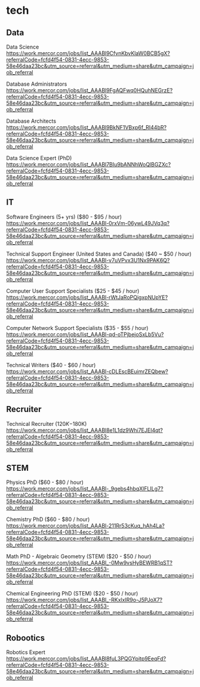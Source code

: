 # tech

## Data

Data Science  
https://work.mercor.com/jobs/list_AAABl9CfvnKbvKlaW0BCB5gX?referralCode=fcfd4f54-0831-4ecc-9853-58e46daa23bc&utm_source=referral&utm_medium=share&utm_campaign=job_referral

Database Administrators  
https://work.mercor.com/jobs/list_AAABl9FgAQFwq0HQuhNEGrzE?referralCode=fcfd4f54-0831-4ecc-9853-58e46daa23bc&utm_source=referral&utm_medium=share&utm_campaign=job_referral

Database Architects  
https://work.mercor.com/jobs/list_AAABl9BkNF1VBxp6f_RI44bR?referralCode=fcfd4f54-0831-4ecc-9853-58e46daa23bc&utm_source=referral&utm_medium=share&utm_campaign=job_referral

Data Science Expert (PhD)  
https://work.mercor.com/jobs/list_AAABl7BIu9bANNhWoQlBGZXc?referralCode=fcfd4f54-0831-4ecc-9853-58e46daa23bc&utm_source=referral&utm_medium=share&utm_campaign=job_referral

## IT

Software Engineers (5+ yrs) ($80 - $95 / hour)  
https://work.mercor.com/jobs/list_AAABl-0rxVm-06ywL49JVq3q?referralCode=fcfd4f54-0831-4ecc-9853-58e46daa23bc&utm_source=referral&utm_medium=share&utm_campaign=job_referral

Technical Support Engineer (United States and Canada) ($40 ~ $50 / hour)  
https://work.mercor.com/jobs/list_AAABl-v7uVPvx3U1Nx9PAK6Q?referralCode=fcfd4f54-0831-4ecc-9853-58e46daa23bc&utm_source=referral&utm_medium=share&utm_campaign=job_referral

Computer User Support Specialists ($25 - $45 / hour)  
https://work.mercor.com/jobs/list_AAABl-rWtJaRoPQigxpNUpYE?referralCode=fcfd4f54-0831-4ecc-9853-58e46daa23bc&utm_source=referral&utm_medium=share&utm_campaign=job_referral

Computer Network Support Specialists ($35 - $55 / hour)  
https://work.mercor.com/jobs/list_AAABl-qd-oTPjbejoSxLb5Vu?referralCode=fcfd4f54-0831-4ecc-9853-58e46daa23bc&utm_source=referral&utm_medium=share&utm_campaign=job_referral

Technical Writers ($40 - $60 / hour)  
https://work.mercor.com/jobs/list_AAABl-cDLEscBEuimrZEQbew?referralCode=fcfd4f54-0831-4ecc-9853-58e46daa23bc&utm_source=referral&utm_medium=share&utm_campaign=job_referral

## Recruiter

Technical Recruiter ($120K-$180K)  
https://work.mercor.com/jobs/list_AAABl8e1L1dz9Whi7EJEI4qt?referralCode=fcfd4f54-0831-4ecc-9853-58e46daa23bc&utm_source=referral&utm_medium=share&utm_campaign=job_referral

## STEM

Physics PhD ($60 - $80 / hour)  
https://work.mercor.com/jobs/list_AAABl-_9gebs4hbqXlFLILg7?referralCode=fcfd4f54-0831-4ecc-9853-58e46daa23bc&utm_source=referral&utm_medium=share&utm_campaign=job_referral

Chemistry PhD ($60 - $80 / hour)  
https://work.mercor.com/jobs/list_AAABl-211Rr53cKuq_hAh4La?referralCode=fcfd4f54-0831-4ecc-9853-58e46daa23bc&utm_source=referral&utm_medium=share&utm_campaign=job_referral

Math PhD - Algebraic Geometry (STEM) ($20 - $50 / hour)  
https://work.mercor.com/jobs/list_AAABl_-0Mw9vsHyBEWRB1qST?referralCode=fcfd4f54-0831-4ecc-9853-58e46daa23bc&utm_source=referral&utm_medium=share&utm_campaign=job_referral

Chemical Engineering PhD (STEM) ($20 - $50 / hour)
https://work.mercor.com/jobs/list_AAABl_-RKxlxIR9o-J5PJoX7?referralCode=fcfd4f54-0831-4ecc-9853-58e46daa23bc&utm_source=referral&utm_medium=share&utm_campaign=job_referral

## Robootics

Robotics Expert  
https://work.mercor.com/jobs/list_AAABl8fuL3PQGYpitp9EeqFd?referralCode=fcfd4f54-0831-4ecc-9853-58e46daa23bc&utm_source=referral&utm_medium=share&utm_campaign=job_referral


